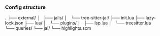 


### Config structure
.
├── external/
│   ├── jails/
│   └── tree-sitter-jai/
├── init.lua
├── lazy-lock.json
├── lua/
│   └── plugins/
│       ├── lsp.lua
│       └── treesitter.lua
└── queries/
    └── jai/
        └── highlights.scm
